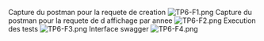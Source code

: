 Capture du postman pour la requete de creation
![TP6-F1.png](TP6-F1.png)
Capture du postman pour la requete de d affichage par annee
![TP6-F2.png](TP6-F2.png)
Execution des tests
![TP6-F3.png](TP6-F3.png)
Interface swagger
![TP6-F4.png](TP6-F4.png)